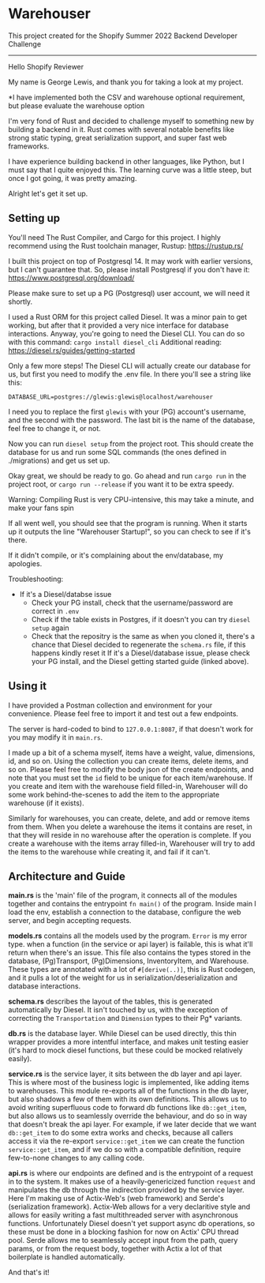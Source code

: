 # Warehouser

This project created for the Shopify Summer 2022 Backend Developer Challenge

---

Hello Shopify Reviewer

My name is George Lewis, and thank you for taking a look at my project.

*I have implemented both the CSV and warehouse optional requirement, but please evaluate the warehouse option

I'm very fond of Rust and decided to challenge myself to something new by building a backend in it. Rust comes with several notable benefits like strong static typing, great serialization support, and super fast web frameworks.

I have experience building backend in other languages, like Python, but I must say that I quite enjoyed this.
The learning curve was a little steep, but once I got going, it was pretty amazing.

Alright let's get it set up.

## Setting up

You'll need The Rust Compiler, and Cargo for this project.
I highly recommend using the Rust toolchain manager, Rustup: https://rustup.rs/

I built this project on top of Postgresql 14. It may work with earlier versions, but I can't guarantee that.
So, please install Postgresql if you don't have it: https://www.postgresql.org/download/

Please make sure to set up a PG (Postgresql) user account, we will need it shortly.

I used a Rust ORM for this project called Diesel. It was a minor pain to get working, but after that
it provided a very nice interface for database interactions.
Anyway, you're going to need the Diesel CLI.
You can do so with this command: `cargo install diesel_cli`
Additional reading: https://diesel.rs/guides/getting-started

Only a few more steps!
The Diesel CLI will actually create our database for us, but first you need to modify the .env file.
In there you'll see a string like this:

`DATABASE_URL=postgres://glewis:glewis@localhost/warehouser`

I need you to replace the first `glewis` with your (PG) account's username, and the second with the password.
The last bit is the name of the database, feel free to change it, or not.

Now you can run `diesel setup` from the project root. This should create the database for us and
run some SQL commands (the ones defined in ./migrations)
and get us set up.

Okay great, we should be ready to go.
Go ahead and run `cargo run` in the project root, or `cargo run --release` if you want it to be extra speedy.

Warning: Compiling Rust is very CPU-intensive, this may take a minute, and make your fans spin

If all went well, you should see that the program is running.
When it starts up it outputs the line "Warehouser Startup!", so you can check to see if it's there.

If it didn't compile, or it's complaining about the env/database, my apologies.

Troubleshooting:
- If it's a Diesel/databse issue
  - Check your PG install, check that the username/password are correct in `.env`
  - Check if the table exists in Postgres, if it doesn't you can try `diesel setup` again
  - Check that the repositry is the same as when you cloned it, there's a chance that Diesel decided to regenerate the `schema.rs` file, if this happens kindly reset it
If it's a Diesel/database issue, please check your PG install, and the Diesel getting started guide (linked above).

## Using it

I have provided a Postman collection and environment for your convenience. Please feel free to import it and test out a few endpoints.

The server is hard-coded to bind to `127.0.0.1:8087`, if that doesn't work for you may modify it in `main.rs`.

I made up a bit of a schema myself, items have a weight, value, dimensions, id, and so on.
Using the collection you can create items, delete items, and so on. Please feel free to modify the body json of the create endpoints, and note that you must set the `id` field to be unique for each item/warehouse. If you create and item with the warehouse field filled-in, Warehouser will do some work behind-the-scenes to add the item to the appropriate warehouse (if it exists).

Similarly for warehouses, you can create, delete, and add or remove items from them.
When you delete a warehouse the items it contains are reset, in that they will reside in no warehouse after the operation is complete.
If you create a warehouse with the items array filled-in, Warehouser will try to add the items to the warehouse while creating it, and fail if it can't.

## Architecture and Guide

**main.rs** is the 'main' file of the program, it connects all of the modules together and contains the entrypoint `fn main()` of the program. Inside main I load the env, establish a connection to the database, configure the web server, and begin accepting requests.

**models.rs** contains all the models used by the program. `Error` is my error type. when a function (in the service or api layer) is failable, this is what it'll return when there's an issue. This file also contains the types stored in the database, (Pg)Transport, (Pg)Dimensions, InventoryItem, and Warehouse. These types are annotated with a lot of `#[derive(..)]`, this is Rust codegen, and it pulls a lot of the weight for us in serialization/deserialization and database interactions.

**schema.rs** describes the layout of the tables, this is generated automatically by Diesel. It isn't touched by us, with the exception of correcting the `Transportation` and `Dimension` types to their Pg* variants.

**db.rs** is the database layer. While Diesel can be used directly, this thin wrapper provides a more intentful interface, and makes unit testing easier (it's hard to mock diesel functions, but these could be mocked relatively easily).

**service.rs** is the service layer, it sits between the db layer and api layer. This is where most of the business logic is implemented, like adding items to warehouses. This module re-exports all of the functions in the db layer, but also shadows a few of them with its own definitions. This allows us to avoid writing superfluous code to forward db functions like `db::get_item`, but also allows us to seamlessly override the behaviour, and do so in way that doesn't break the api layer. For example, if we later decide that we want `db::get_item` to do some extra works and checks, because all callers access it via the re-export `service::get_item` we can create the function `service::get_item`, and if we do so with a compatible definition, require few-to-none changes to any calling code.

**api.rs** is where our endpoints are defined and is the entrypoint of a request in to the system. It makes use of a heavily-genericized function `request` and manipulates the db through the indirection provided by the service layer. Here I'm making use of Actix-Web's (web framework) and Serde's (serialization framework). Actix-Web allows for a very declaritive style and allows for easily writing a fast multithreaded server with asynchronous functions. Unfortunately Diesel doesn't yet support async db operations, so these must be done in a blocking fashion for now on Actix' CPU thread pool. Serde allows me to seamlessly accept input from the path, query params, or from the request body, together with Actix a lot of that boilerplate is handled automatically.

And that's it!
